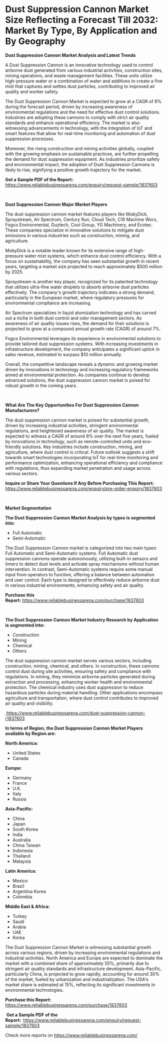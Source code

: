 <p><h1>Dust Suppression Cannon Market Size Reflecting a Forecast Till 2032: Market By Type, By Application and By Geography</h1></p><p><strong>Dust Suppression Cannon Market Analysis and Latest Trends</strong></p>
<p><p>A Dust Suppression Cannon is an innovative technology used to control airborne dust generated from various industrial activities, construction sites, mining operations, and waste management facilities. These units utilize high-pressure water or a combination of water and additives to create a fine mist that captures and settles dust particles, contributing to improved air quality and worker safety.</p><p>The Dust Suppression Cannon Market is expected to grow at a CAGR of 9% during the forecast period, driven by increasing awareness of environmental regulations and the need for effective dust control solutions. Industries are adopting these cannons to comply with strict air quality standards and enhance operational efficiency. The market is also witnessing advancements in technology, with the integration of IoT and smart features that allow for real-time monitoring and automation of dust suppression processes.</p><p>Moreover, the rising construction and mining activities globally, coupled with the growing emphasis on sustainable practices, are further propelling the demand for dust suppression equipment. As industries prioritize safety and environmental impact, the adoption of Dust Suppression Cannons is likely to rise, signifying a positive growth trajectory for the market.</p></p>
<p><strong>Get a Sample PDF of the Report:&nbsp;</strong> <a href="https://www.reliablebusinessarena.com/enquiry/request-sample/1837603?utm_campaign=2329&utm_medium=2&utm_source=Github&utm_content=ia&utm_term=22022025&utm_id=dust-suppression-cannon">https://www.reliablebusinessarena.com/enquiry/request-sample/1837603</a></p>
<p>&nbsp;</p>
<p><strong>Dust Suppression Cannon Major Market Players</strong></p>
<p><p>The dust suppression cannon market features players like MobyDick, Spraystream, Air Spectrum, Century Run, Cloud Tech, CW Machine Worx, Fogco Environmental, Duztech, Cool Group, YG Machinery, and Ecotec. These companies specialize in innovative solutions to mitigate dust emissions in various industries such as construction, mining, and agriculture.</p><p>MobyDick is a notable leader known for its extensive range of high-pressure water mist systems, which enhance dust control efficiency. With a focus on sustainability, the company has seen substantial growth in recent years, targeting a market size projected to reach approximately $500 million by 2025.</p><p>Spraystream is another key player, recognized for its patented technology that utilizes ultra-fine water droplets to absorb airborne dust particles effectively. The company's growth trajectory indicates a strong demand, particularly in the European market, where regulatory pressures for environmental compliance are increasing.</p><p>Air Spectrum specializes in liquid atomization technology and has carved out a niche in both dust control and odor management sectors. As awareness of air quality issues rises, the demand for their solutions is projected to grow at a compound annual growth rate (CAGR) of around 7%.</p><p>Fogco Environmental leverages its experience in environmental solutions to provide tailored dust suppression systems. With increasing investments in infrastructure development, the company anticipates a significant uptick in sales revenue, estimated to surpass $10 million annually.</p><p>Overall, the competitive landscape reveals a dynamic and growing market driven by innovations in technology and increasing regulatory frameworks aimed at environmental protection. As companies continue to develop advanced solutions, the dust suppression cannon market is poised for robust growth in the coming years.</p></p>
<p>&nbsp;</p>
<p><strong>What Are The Key Opportunities For Dust Suppression Cannon Manufacturers?</strong></p>
<p><p>The dust suppression cannon market is poised for substantial growth, driven by increasing industrial activities, stringent environmental regulations, and heightened awareness of air quality. The market is expected to witness a CAGR of around 8% over the next five years, fueled by innovations in technology, such as remote-controlled units and eco-friendly solutions. Key industries include construction, mining, and agriculture, where dust control is critical. Future outlook suggests a shift towards smart technologies incorporating IoT for real-time monitoring and performance optimization, enhancing operational efficiency and compliance with regulations, thus expanding market penetration and usage across various sectors.</p></p>
<p><strong>Inquire or Share Your Questions If Any Before Purchasing This Report:</strong> <a href="https://www.reliablebusinessarena.com/enquiry/pre-order-enquiry/1837603?utm_campaign=2329&utm_medium=2&utm_source=Github&utm_content=ia&utm_term=22022025&utm_id=dust-suppression-cannon">https://www.reliablebusinessarena.com/enquiry/pre-order-enquiry/1837603</a></p>
<p>&nbsp;</p>
<p><strong>Market Segmentation</strong></p>
<p><strong>The Dust Suppression Cannon Market Analysis by types is segmented into:</strong></p>
<p><ul><li>Full Automatic</li><li>Semi-Automatic</li></ul></p>
<p><p>The Dust Suppression Cannon market is categorized into two main types: Full Automatic and Semi-Automatic systems. Full Automatic dust suppression cannons operate autonomously, utilizing built-in sensors and timers to detect dust levels and activate spray mechanisms without human intervention. In contrast, Semi-Automatic systems require some manual input from operators to function, offering a balance between automation and user control. Each type is designed to effectively reduce airborne dust in various industrial environments, enhancing safety and air quality.</p></p>
<p><strong>Purchase this Report:&nbsp;</strong><a href="https://www.reliablebusinessarena.com/purchase/1837603?utm_campaign=2329&utm_medium=2&utm_source=Github&utm_content=ia&utm_term=22022025&utm_id=dust-suppression-cannon">https://www.reliablebusinessarena.com/purchase/1837603</a></p>
<p>&nbsp;</p>
<p><strong>The Dust Suppression Cannon Market Industry Research by Application is segmented into:</strong></p>
<p><ul><li>Construction</li><li>Mining</li><li>Chemical</li><li>Others</li></ul></p>
<p><p>The dust suppression cannon market serves various sectors, including construction, mining, chemical, and others. In construction, these cannons control dust during site activities, ensuring safety and compliance with regulations. In mining, they minimize airborne particles generated during extraction and processing, enhancing worker health and environmental protection. The chemical industry uses dust suppression to reduce hazardous particles during material handling. Other applications encompass agriculture and transportation, where dust control contributes to improved air quality and visibility.</p></p>
<p><a href="https://www.reliablebusinessarena.com/dust-suppression-cannon-r1837603?utm_campaign=2329&utm_medium=2&utm_source=Github&utm_content=ia&utm_term=22022025&utm_id=dust-suppression-cannon">&nbsp;https://www.reliablebusinessarena.com/dust-suppression-cannon-r1837603</a></p>
<p><strong>In terms of Region, the Dust Suppression Cannon Market Players available by Region are:</strong></p>
<p>
    <p> <strong> North America: </strong>
        <ul>
            <li>United States</li>
            <li>Canada</li>
        </ul>
        </p> 
    <p> <strong> Europe: </strong>
        <ul>
            <li>Germany</li>
            <li>France</li>
            <li>U.K.</li>
            <li>Italy</li>
            <li>Russia</li>
        </ul>
        </p> 
    <p> <strong> Asia-Pacific: </strong>
        <ul>
            <li>China</li>
            <li>Japan</li>
            <li>South Korea</li>
            <li>India</li>
            <li>Australia</li>
            <li>China Taiwan</li>
            <li>Indonesia</li>
            <li>Thailand</li>
            <li>Malaysia</li>
        </ul>
        </p> 
    <p> <strong> Latin America: </strong>
        <ul>
            <li>Mexico</li>
            <li>Brazil</li>
            <li>Argentina Korea</li>
            <li>Colombia</li>
        </ul>
        </p> 
    <p> <strong> Middle East & Africa: </strong>
        <ul>
            <li>Turkey</li>
            <li>Saudi</li>
            <li>Arabia</li>
            <li>UAE</li>
            <li>Korea</li>
        </ul>
    </p>
    </p>
<p><p>The Dust Suppression Cannon Market is witnessing substantial growth across various regions, driven by increasing environmental regulations and industrial activities. North America and Europe are expected to dominate the market with a combined share of approximately 55%, primarily due to stringent air quality standards and infrastructure development. Asia-Pacific, particularly China, is projected to grow rapidly, accounting for around 30% of the market, fueled by urbanization and industrialization. The USA's market share is estimated at 15%, reflecting its significant investments in environmental technologies.</p></p>
<p><strong>Purchase this Report: </strong><a href="https://www.reliablebusinessarena.com/purchase/1837603?utm_campaign=2329&utm_medium=2&utm_source=Github&utm_content=ia&utm_term=22022025&utm_id=dust-suppression-cannon">https://www.reliablebusinessarena.com/purchase/1837603</a></p>
<p>&nbsp;<strong>Get a Sample PDF of the Report:&nbsp;&nbsp;</strong><a href="https://www.reliablebusinessarena.com/enquiry/request-sample/1837603?utm_campaign=2329&utm_medium=2&utm_source=Github&utm_content=ia&utm_term=22022025&utm_id=dust-suppression-cannon">https://www.reliablebusinessarena.com/enquiry/request-sample/1837603</a></p>
<p><strong></strong></p>
<p>Check more reports on <a href="https://www.reliablebusinessarena.com/?utm_campaign=2329&utm_medium=2&utm_source=Github&utm_content=ia&utm_term=22022025&utm_id=dust-suppression-cannon">https://www.reliablebusinessarena.com/</a></p>